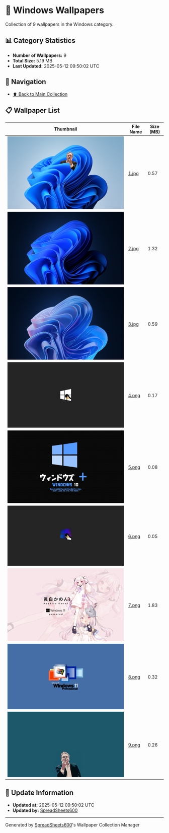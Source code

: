 # 📁 Windows Wallpapers

Collection of 9 wallpapers in the Windows category.

## 📊 Category Statistics
- **Number of Wallpapers:** 9
- **Total Size:** 5.19 MB
- **Last Updated:** 2025-05-12 09:50:02 UTC

## 📑 Navigation
- [⬆️ Back to Main Collection](../../README.md)

## 📋 Wallpaper List

| Thumbnail | File Name | Size (MB) |
|-----------|-----------|-----------|
| ![](1.jpg) | [1.jpg](1.jpg) | 0.57 |
| ![](2.jpg) | [2.jpg](2.jpg) | 1.32 |
| ![](3.jpg) | [3.jpg](3.jpg) | 0.59 |
| ![](4.png) | [4.png](4.png) | 0.17 |
| ![](5.png) | [5.png](5.png) | 0.08 |
| ![](6.png) | [6.png](6.png) | 0.05 |
| ![](7.png) | [7.png](7.png) | 1.83 |
| ![](8.png) | [8.png](8.png) | 0.32 |
| ![](9.png) | [9.png](9.png) | 0.26 |


## 🔄 Update Information
- **Updated at:** 2025-05-12 09:50:02 UTC
- **Updated by:** [SpreadSheets600](https://github.com/SpreadSheets600)

---
Generated by [SpreadSheets600](https://github.com/SpreadSheets600)'s Wallpaper Collection Manager
